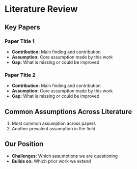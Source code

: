 # Literature Review

## Key Papers

### Paper Title 1

* **Contribution:** Main finding and contribution
* **Assumption:** Core assumption made by this work
* **Gap:** What is missing or could be improved

### Paper Title 2

* **Contribution:** Main finding and contribution
* **Assumption:** Core assumption made by this work
* **Gap:** What is missing or could be improved

## Common Assumptions Across Literature

1. Most common assumption across papers
2. Another prevalent assumption in the field

## Our Position

* **Challenges:** Which assumptions we are questioning
* **Builds on:** Which prior work we extend